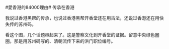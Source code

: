 #愛香港的84000理由# 传承在香港

我说过香港黑帮的传承，也说过香港黑帮开香堂还在用古法，还说过香港还在用快失传的苏州码。

看这个图，几个话题串起来了。这是警察文化到开香堂的证据。留意中央绿色圈圈，那是用苏州码写的、清朝流传下来的洪门职位编号。
